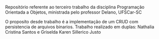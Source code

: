 Repositório referente ao terceiro trabalho da disciplina Programação Orientada a Objetos, ministrada pelo professor Delano, UFSCar-SC 

O proposíto desde trabalho é a implementação de um CRUD com persistencia de arquivos binarios. 
Trabalho realizado em duplas: Nathalia Cristina Santos e Griselda Karen Sillerico Justo
